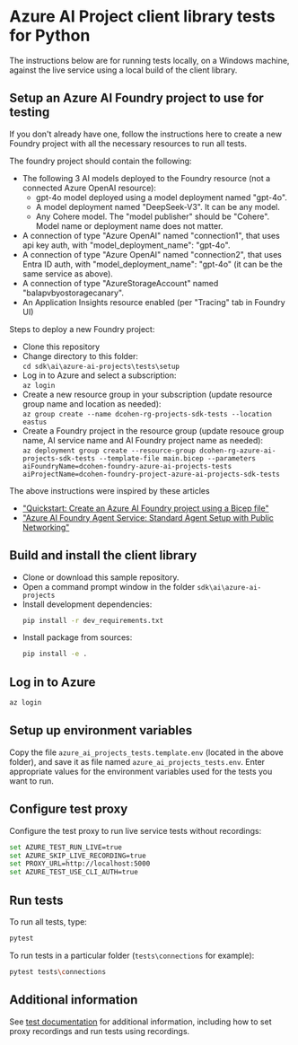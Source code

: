 # Azure AI Project client library tests for Python

The instructions below are for running tests locally, on a Windows machine, against the live service using a local build of the client library.

## Setup an Azure AI Foundry project to use for testing

If you don't already have one, follow the instructions here to create a new Foundry project with all the necessary resources to run all tests.

The foundry project should contain the following:

* The following 3 AI models deployed to the Foundry resource (not a connected Azure OpenAI resource):
  * gpt-4o model deployed using a model deployment named "gpt-4o".
  * A model deployment named "DeepSeek-V3". It can be any model.
  * Any Cohere model. The  "model publisher" should be "Cohere". Model name or deployment name does not matter.
* A connection of type "Azure OpenAI" named "connection1", that uses api key auth, with  "model_deployment_name": "gpt-4o".
* A connection of type "Azure OpenAI" named "connection2", that uses Entra ID auth, with "model_deployment_name": "gpt-4o" (it can be the same service as above).
* A connection of type "AzureStorageAccount" named "balapvbyostoragecanary".
* An Application Insights resource enabled (per "Tracing" tab in Foundry UI)

Steps to deploy a new Foundry project:

* Clone this repository
* Change directory to this folder:<br>
`cd sdk\ai\azure-ai-projects\tests\setup`
* Log in to Azure and select a subscription:<br>
`az login`
* Create a new resource group in your subscription (update resource group name and location as needed):<br>
`az group create --name dcohen-rg-projects-sdk-tests --location eastus`
* Create a Foundry project in the resource group (update resouce group name, AI service name and AI Foundry project name as needed):<br>
`az deployment group create --resource-group dcohen-rg-azure-ai-projects-sdk-tests --template-file main.bicep --parameters aiFoundryName=dcohen-foundry-azure-ai-projects-tests aiProjectName=dcohen-foundry-project-azure-ai-projects-sdk-tests`

The above instructions were inspired by these articles
* ["Quickstart: Create an Azure AI Foundry project using a Bicep file"](https://learn.microsoft.com/azure/ai-foundry/how-to/create-azure-ai-project-template)
* ["Azure AI Foundry Agent Service: Standard Agent Setup with Public Networking"](https://github.com/azure-ai-foundry/foundry-samples/tree/main/samples/microsoft/infrastructure-setup/41-standard-agent-setup)

## Build and install the client library

- Clone or download this sample repository.
- Open a command prompt window in the folder `sdk\ai\azure-ai-projects`
- Install development dependencies:
    ```bash
    pip install -r dev_requirements.txt
    ```
- Install package from sources:
    ```bash
    pip install -e .
    ```

## Log in to Azure

```bash
az login
```

## Setup up environment variables

Copy the file `azure_ai_projects_tests.template.env` (located in the above folder), and save it as file named `azure_ai_projects_tests.env`.
Enter appropriate values for the environment variables used for the tests you want to run.

## Configure test proxy

Configure the test proxy to run live service tests without recordings:

```bash
set AZURE_TEST_RUN_LIVE=true
set AZURE_SKIP_LIVE_RECORDING=true
set PROXY_URL=http://localhost:5000
set AZURE_TEST_USE_CLI_AUTH=true
```

## Run tests

To run all tests, type:

```bash
pytest
```

To run tests in a particular folder (`tests\connections` for example):

```bash
pytest tests\connections
```

## Additional information

See [test documentation](https://github.com/Azure/azure-sdk-for-python/blob/main/doc/dev/tests.md) for additional information, including how to set proxy recordings and run tests using recordings.
